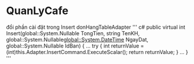 # QuanLyCafe
đổi phần cài đặt trong Insert donHangTableAdapter
''' c#
        public virtual int Insert(global::System.Nullable<decimal> TongTien, string TenKH, global::System.Nullable<global::System.DateTime> NgayDat, global::System.Nullable<int> IdBan) {
            ...
            try {
                int returnValue = (int)this.Adapter.InsertCommand.ExecuteScalar();
                return returnValue;
            }
            ...
  }
'''
